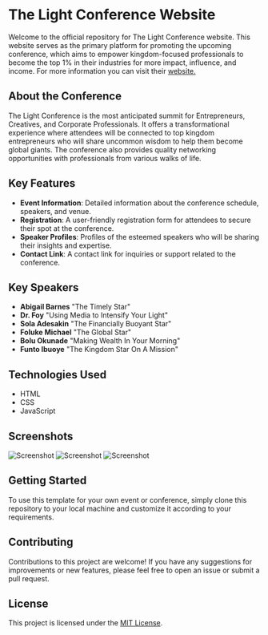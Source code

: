 # The Light Conference Website

Welcome to the official repository for The Light Conference website. This website serves as the primary platform for promoting the upcoming conference, which aims to empower kingdom-focused professionals to become the top 1% in their industries for more impact, influence, and income. For more information you can visit their [website.](https://thelightconference.website)

## About the Conference

The Light Conference is the most anticipated summit for Entrepreneurs, Creatives, and Corporate Professionals. It offers a transformational experience where attendees will be connected to top kingdom entrepreneurs who will share uncommon wisdom to help them become global giants. The conference also provides quality networking opportunities with professionals from various walks of life.

## Key Features

- **Event Information**: Detailed information about the conference schedule, speakers, and venue.
- **Registration**: A user-friendly registration form for attendees to secure their spot at the conference.
- **Speaker Profiles**: Profiles of the esteemed speakers who will be sharing their insights and expertise.
- **Contact Link**: A contact link for inquiries or support related to the conference.

## Key Speakers

- **Abigail Barnes** "The Timely Star"
- **Dr. Foy** "Using Media to Intensify Your Light"
- **Sola Adesakin** "The Financially Buoyant Star"
- **Foluke Michael** "The Global Star"
- **Bolu Okunade** "Making Wealth In Your Morning"
- **Funto Ibuoye** "The Kingdom Star On A Mission"

## Technologies Used

- HTML
- CSS
- JavaScript

## Screenshots

![Screenshot](assets/images/screenshots/1.jpg)
![Screenshot](assets/images/screenshots/2.jpg)
![Screenshot](assets/images/screenshots/3.jpg)

## Getting Started

To use this template for your own event or conference, simply clone this repository to your local machine and customize it according to your requirements.

## Contributing

Contributions to this project are welcome! If you have any suggestions for improvements or new features, please feel free to open an issue or submit a pull request.

## License

This project is licensed under the [MIT License](LICENSE).
